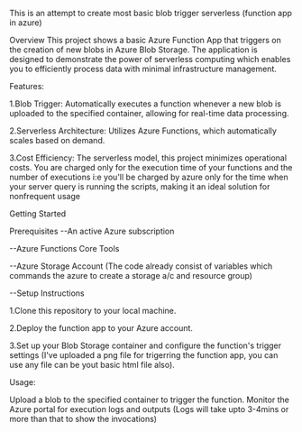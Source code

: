 This is an attempt to create most basic blob trigger serverless (function app in azure)

Overview
This project shows a basic Azure Function App that triggers on the creation of new blobs in Azure Blob Storage. The application is designed to demonstrate the power of serverless computing which enables you to efficiently process data with minimal infrastructure management.


Features:

1.Blob Trigger: Automatically executes a function whenever a new blob is uploaded to the specified container, allowing for real-time data processing.

2.Serverless Architecture: Utilizes Azure Functions, which automatically scales based on demand. 

3.Cost Efficiency: The serverless model, this project minimizes operational costs. You are charged only for the execution time of your functions and the number of executions i:e you'll be charged by azure only for the time when your server query is running the scripts, making it an ideal solution for nonfrequent usage 


Getting Started

Prerequisites
--An active Azure subscription

--Azure Functions Core Tools

--Azure Storage Account (The code already consist of variables which commands the azure to create a storage a/c and resource group)


--Setup Instructions

1.Clone this repository to your local machine.

2.Deploy the function app to your Azure account.

3.Set up your Blob Storage container and configure the function's trigger settings (I've uploaded a png file for trigerring the function app, you can use any file can be yout basic html file also).

Usage:

Upload a blob to the specified container to trigger the function. Monitor the Azure portal for execution logs and outputs (Logs will take upto 3-4mins or more than that to show the invocations)
